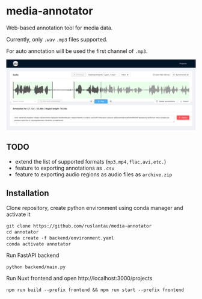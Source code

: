 # media-annotator
Web-based annotation tool for media data.

Currently, only `.wav` `.mp3` files supported.

For auto annotation will be used the first channel of `.mp3`.

![](./img/mediaView.png)

## TODO
- extend the list of supported formats (`mp3,mp4,flac,avi,etc.`)
- feature to exporting annotations as `.csv`
- feature to exporting audio regions as audio files as `archive.zip`

## Installation
Clone repository, create python environment using conda manager and activate it

    git clone https://github.com/ruslantau/media-annotator
    cd annotator
    conda create -f backend/environment.yaml
    conda activate annotator

Run FastAPI backend

    python backend/main.py

Run Nuxt frontend and open http://localhost:3000/projects

    npm run build --prefix frontend && npm run start --prefix frontend
